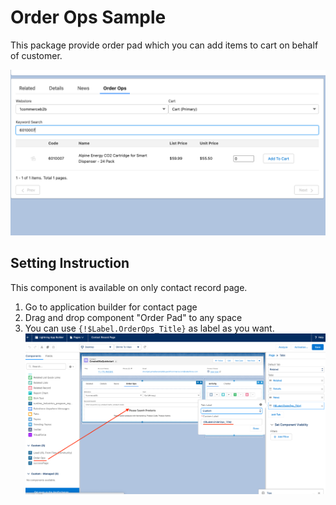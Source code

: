 # Order Ops Sample
 This package provide order pad which you can add items to cart on behalf of customer.

 ![](images/orderops.png)



 ## Setting Instruction
 This component is available on only contact record page.

 1. Go to application builder for contact page
 1. Drag and drop component "Order Pad" to any space
 1. You can use `{!$Label.OrderOps_Title}` as label as you want.
    ![](images/setting.png)